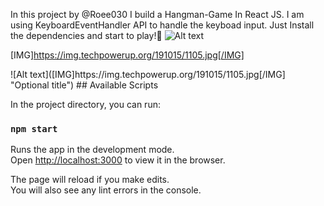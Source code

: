 In this project by @Roee030 I build a Hangman-Game In React JS.
I am using KeyboardEventHandler API to handle the keyboad input.
Just Install the dependencies and start to play!🎉
![Alt text](https://img.techpowerup.org/191015/1105.jpg "Optional title")

[IMG]https://img.techpowerup.org/191015/1105.jpg[/IMG]
<blockquote class="imgur-embed-pub" lang="en" data-id="a/gltmG4P"><a href="//imgur.com/a/gltmG4P"></a></blockquote><script async src="//s.imgur.com/min/embed.js" charset="utf-8"></script>
![Alt text]([IMG]https://img.techpowerup.org/191015/1105.jpg[/IMG] "Optional title")
## Available Scripts

In the project directory, you can run:

### `npm start`

Runs the app in the development mode.<br />
Open [http://localhost:3000](http://localhost:3000) to view it in the browser.

The page will reload if you make edits.<br />
You will also see any lint errors in the console.

